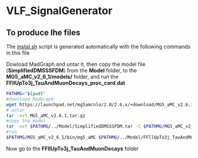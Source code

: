 <!-- To automatic generation of install.sh: All no code lines must start with #, <par>, * , or contain # -->

# VLF_SignalGenerator

## To produce lhe files

<par> The [instal.sh](./install.sh) script is generated automatically with the following commands in this file </par>

<par> Dowload MadGraph and untar it, then copy the model file (<b>SimplifiedDMSSSFDM</b>) from the <b>Model</b> folder, to the <b>MG5_aMC_v2_6_1/models/</b> folder, and run the <b>FFllUpTo3j_TauAndMuonDecays_proc_card.dat </b> </par>

```bash
PATHMG="$(pwd)"
#download MadGraph
wget https://launchpad.net/mg5amcnlo/2.0/2.6.x/+download/MG5_aMC_v2.6.1.tar.gz
# untar
tar -xvf MG5_aMC_v2.6.1.tar.gz
#copy the model
tar -xvf $PATHMG/../Model/SimplifiedDMSSSFDM.tar -C $PATHMG/MG5_aMC_v2_6_1/models/
#run
$PATHMG/MG5_aMC_v2_6_1/bin/mg5_aMC $PATHMG/../Model/FFllUpTo3j_TauAndMuonDecays_proc_card.dat
```
<par> Now go to the <b>FFllUpTo3j_TauAndMuonDecays</b> folder </par>
